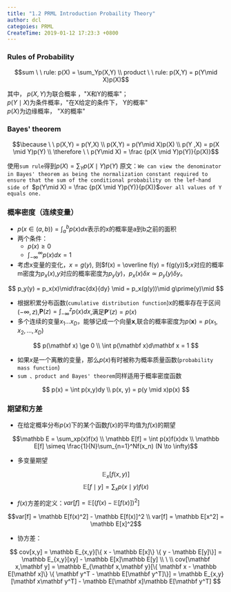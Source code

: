 ```yaml
---
title: "1.2 PRML Introduction Probaility Theory"
author: dcl
categoies: PRML
CreateTime: 2019-01-12 17:23:3 +0800
---
```


### Rules of Probability
$$sum \ \ rule: p(X) = \sum_Yp(X,Y) \\ product \ \ rule: p(X,Y) = p(Y\mid X)p(X)$$

其中， $p(X,Y)$为联合概率 ，"X和Y的概率"；<br>
$p(Y\mid X)$为条件概率，"在X给定的条件下， Y的概率"<br>
$p(X)$为边缘概率， "X的概率"<br>

### Bayes' theorem
$$\because \ \  p(X,Y) = p(Y,X) \\
p(X,Y) = p(Y\mid X)p(X) \\ p(Y ,X) = p(X \mid Y)p(Y) \\
\therefore \ \  p(Y\mid X) = \frac {p(X \mid Y)p(Y)}{p(X)}$$

使用`sum rule`得到$p(X) = \sum_Yp(X\mid Y)p(Y)$
原文：`We can view the denominator in Bayes' theorem as being the normalization constant required to ensure that the sum of the conditional probability on the lef-hand side of `$p(Y\mid X) = \frac {p(X \mid Y)p(Y)}{p(X)}$`over all values of Y equals one.`


### 概率密度（连续变量）
- $p(x \in (a, b)) = \int_a^bp(x)dx$表示的x的概率是a到b之前的面积
- 两个条件：
    - $p(x) \ge 0$
    - $\int^{\infty}_{-\infty}p(x)dx = 1$
- 考虑x变量的变化，$x = g(y)$, 则$f(x) = \overline f(y) = f(g(y))$;$x$对应的概率m密度为$p_x(x)$,$y$对应的概率密度为$p_y(y)$，$p_x(x)\delta x \simeq p_y(y)\delta y$。<br>

$$
p_y(y) = p_x(x)\mid\frac{dx}{dy} \mid = p_x(g(y))\mid g\prime(y)\mid
$$
- 根据积累分布函数(`cumulative distribution function`)x的概率存在于区间$(-\infty ,z)$,$\mathbf P(z) = \int_{-\infty}^zp(x)dx$,满足$\mathbf P\prime(z) = p(x)$
- 多个连续的变量$x_1...x_D$，能够记成一个向量$\mathbf x$,联合的概率密度为$p(\mathbf x) = p(x_1,x_2,...,x_D)$

$$
p(\mathbf x) \ge 0 \\
\int p(\mathbf x)d\mathbf x = 1
$$

- 如果$x$是一个离散的变量，那么$p(x)$有时被称为概率质量函数(`probability mass function`)
- `sum 、product and Bayes' theorem`同样适用于概率密度函数

$$
p(x) = \int p(x,y)dy \\
p(x, y) = p(y \mid x)p(x)
$$

### 期望和方差
- 在给定概率分布$p(x)$下的某个函数$f(x)$的平均值为$f(x)$的期望<br>

$$\mathbb E = \sum_xp(x)f(x) \\ \mathbb E[f] = \int p(x)f(x)dx \\ \mathbb E[f] \simeq \frac{1}{N}\sum_{n=1}^Nf(x_n) (N \to \infty)$$
- 多变量期望

$$\mathbb E_x[f(x,y)]$$
$$\mathbb E[f\mid y] = \sum_x p(x\mid y)f(x)$$

- $f(x)$方差的定义：$var[f] = \mathbb E[(f(x) - \mathbb E[f(x)])^2]$

$$var[f] = \mathbb E[f(x)^2] - \mathbb E[f(x)]^2 \\ var[f] = \mathbb E[x^2] = \mathbb E[x]^2$$

- 协方差：

$$
cov[x,y] = \mathbb E_{x,y}[\{ x - \mathbb E[x]\} \{ y - \mathbb E[y]\}] = \mathbb E_{x,y}[xy] - \mathbb E[x]\mathbb E[y] \\ 
 \ \\ cov[\mathbf x,\mathbf y] = \mathbb E_{\mathbf x,\mathbf y}[\{ \mathbf x - \mathbb E[\mathbf x]\} \{ \mathbf y^T - \mathbb E[\mathbf y^T]\}] = \mathbb E_{x,y}[\mathbf x\mathbf y^T] - \mathbb E[\mathbf x]\mathbb E[\mathbf y^T]
$$